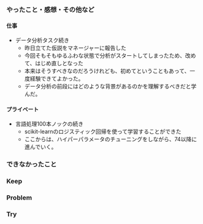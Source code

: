 ### やったこと・感想・その他など

#### 仕事

- データ分析タスク続き  
  - 昨日立てた仮説をマネージャーに報告した
  - 今回そもそもゆるふわな状態で分析がスタートしてしまったため、改めて、はじめ直しとなった
  - 本来はそうすべきなのだろうけれども、初めてということもあって、一度経験できてよかった。
  - データ分析の前段にはどのような背景があるのかを理解するべきだと学んだ。

#### プライベート

- 言語処理100本ノックの続き
  - scikit-learnのロジスティック回帰を使って学習することができた
  - ここからは、ハイパーパラメータのチューニングをしながら、74以降に進んでいく。

### できなかったこと


### Keep


### Problem 


### Try

